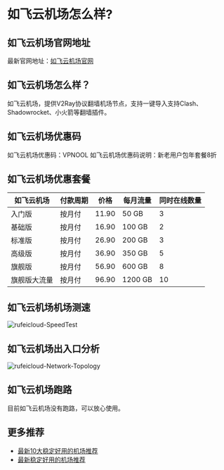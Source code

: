 # 如飞云机场怎么样?

## 如飞云机场官网地址
最新官网地址：[如飞云机场官网](https://dljc.affxc.com/rufeicloud/)

## 如飞云机场怎么样？
如飞云机场，提供V2Ray协议翻墙机场节点，支持一键导入支持Clash、Shadowrocket、小火箭等翻墙插件。

## 如飞云机场优惠码
如飞云机场优惠码：VPNOOL
如飞云机场优惠码说明：新老用户包年套餐8折

## 如飞云机场优惠套餐

| 如飞云机场  | 付款周期 | 价格    | 每月流量    | 同时在线数量 |
|--------|------|-------|---------|--------|
| 入门版    | 按月付  | 11.90 | 50 GB   | 3      |
| 基础版    | 按月付  | 16.90 | 100 GB  | 2      |
| 标准版    | 按月付  | 26.90 | 200 GB  | 3      |
| 高级版    | 按月付  | 36.90 | 350 GB  | 5      |
| 旗舰版    | 按月付  | 56.90 | 600 GB  | 8      |
| 旗舰版大流量 | 按月付  | 96.90 | 1200 GB | 10     |

## 如飞云机场机场测速

![rufeicloud-SpeedTest](https://github.com/user-attachments/assets/f5d93228-fb00-4447-b122-e777601a43d3)


## 如飞云机场出入口分析

![rufeicloud-Network-Topology](https://github.com/user-attachments/assets/fe5be271-197a-4653-8aa2-a13d92b4c9e9)


## 如飞云机场跑路
目前如飞云机场没有跑路，可以放心使用。

## 更多推荐
 - [最新10大稳定好用的机场推荐](https://github.com/dailijichang/jichangtuijian)
 - [最新稳定好用的机场推荐](https://www.dailijichang.com/?utm_source=github&utm_medium=dailijichang-details)
